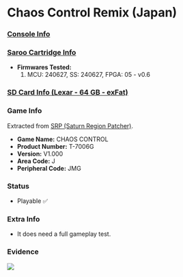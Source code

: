 # Chaos Control Remix (Japan)

### [Console Info](../../../../../Info/Consoles/VA13/README.md)

### [Saroo Cartridge Info](../../../../../Info/Cartridges/RetroGameParadiseStore/1.32F/README.md)

- <b>Firmwares Tested:</b>
  1. MCU: 240627, SS: 240627, FPGA: 05 - v0.6

### [SD Card Info (Lexar - 64 GB - exFat)](../../../../../Info/SdCards/Lexar/64GB/exfat/README.md)

### Game Info

Extracted from [SRP (Saturn Region Patcher)](https://segaxtreme.net/resources/saturn-region-patcher.81/download).

- <b>Game Name:</b> CHAOS CONTROL
- <b>Product Number:</b> T-7006G
- <b>Version:</b> V1.000
- <b>Area Code:</b> J
- <b>Peripheral Code:</b> JMG

### Status

- Playable :white_check_mark:

### Extra Info

- It does need a full gameplay test.

### Evidence

[![](https://img.youtube.com/vi/rrtiPCZO03s/0.jpg)](https://www.youtube.com/watch?v=rrtiPCZO03s)
